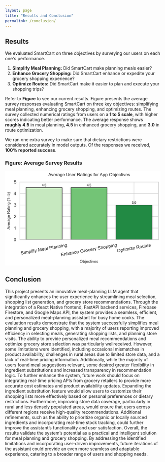 ```yaml
---
layout: page
title: "Results and Conclusion"
permalink: /conclusion/
---
```


## Results

We evaluated SmartCart on three objectives by surveying our users on each one's performance.

1. **Simplify Meal Planning:** Did SmartCart make planning meals easier?
2. **Enhance Grocery Shopping:** Did SmartCart enhance or expedite your grocery shopping experience?
3. **Optimize Routes:** Did SmartCart make it easier to plan and execute your shopping trips?

Refer to **Figure** to see our current results. Figure presents the average survey responses evaluating SmartCart on three key objectives: simplifying meal planning, enhancing grocery shopping, and optimizing routes. The survey collected numerical ratings from users on a **1 to 5 scale**, with higher scores indicating better performance. The average response shows **roughly 4.5** in meal planning, **4.5** in enhanced grocery shopping, and **3.0** in route optimization.

We ran one extra survey to make sure that dietary restrictions were considered accurately in model outputs. Of the responses we received, **100% reported success**.

### Figure: Average Survey Results

![Figure: Average Survey Results](assets/results.png)



## Conclusion

This project presents an innovative meal-planning LLM agent that significantly enhances the
user experience by streamlining meal selection, shopping list generation, and grocery store
recommendations. Through the integration of a React Native frontend, FastAPI backend
services, Firebase Firestore, and Google Maps API, the system provides a seamless, efficient,
and personalized meal-planning assistant for busy home cooks.
The evaluation results demonstrate that the system successfully simplifies meal planning
and grocery shopping, with a majority of users reporting improved efficiency in selecting
meals, generating shopping lists, and planning store visits. The ability to provide personalized meal recommendations and optimize grocery store selection was particularly wellreceived. However, some limitations were identified, including occasional mismatches in
product availability, challenges in rural areas due to limited store data, and a lack of real-time pricing information. Additionally, while the majority of users found meal suggestions
relevant, some desired greater flexibility in ingredient substitutions and increased transparency in recommendation logic.
To further enhance the system, future work should focus on integrating real-time pricing
APIs from grocery retailers to provide more accurate cost estimates and product availability
updates. Expanding the ingredient substitution feature would allow users to customize their
shopping lists more effectively based on personal preferences or dietary restrictions. Furthermore, improving store data coverage, particularly in rural and less densely populated
areas, would ensure that users across different regions receive high-quality recommendations. Additional refinements, such as the ability to prioritize organic or locally sourced ingredients and incorporating real-time stock tracking, could further improve the assistant’s
functionality and user satisfaction.
Overall, the results validate the system’s potential as a practical and intelligent solution for
meal planning and grocery shopping. By addressing the identified limitations and incorporating user-driven improvements, future iterations of the assistant could provide an even
more seamless and adaptable experience, catering to a broader range of users and shopping
needs.